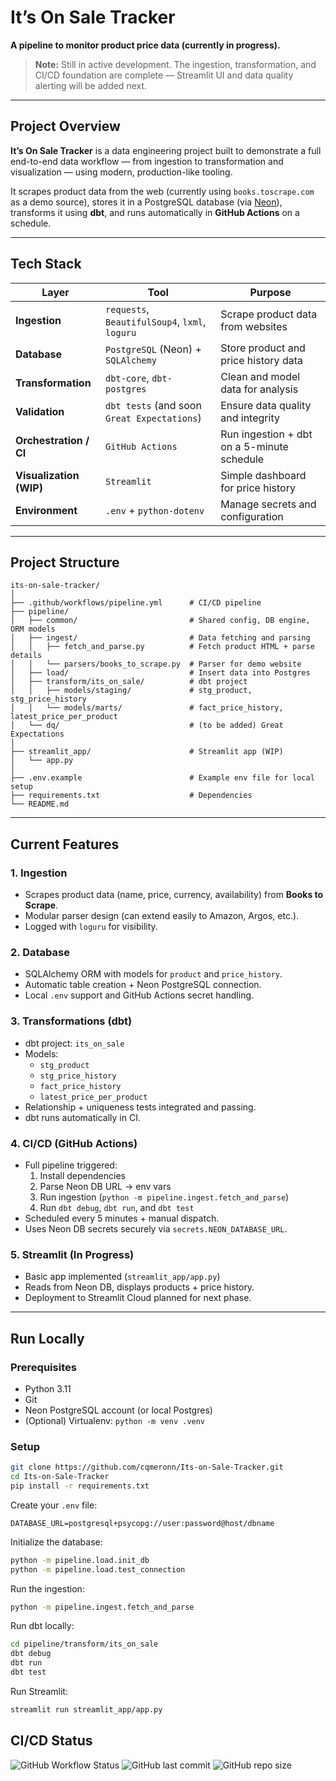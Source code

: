 # It’s On Sale Tracker  
**A pipeline to monitor product price data (currently in progress).**

> **Note:** Still in active development. The ingestion, transformation, and CI/CD foundation are complete — Streamlit UI and data quality alerting will be added next.

---

## Project Overview

**It’s On Sale Tracker** is a data engineering project built to demonstrate a full end-to-end data workflow — from ingestion to transformation and visualization — using modern, production-like tooling.

It scrapes product data from the web (currently using `books.toscrape.com` as a demo source), stores it in a PostgreSQL database (via [Neon](https://neon.tech)), transforms it using **dbt**, and runs automatically in **GitHub Actions** on a schedule.

---

## Tech Stack

| Layer | Tool | Purpose |
|-------|------|----------|
| **Ingestion** | `requests`, `BeautifulSoup4`, `lxml`, `loguru` | Scrape product data from websites |
| **Database** | `PostgreSQL` (Neon) + `SQLAlchemy` | Store product and price history data |
| **Transformation** | `dbt-core`, `dbt-postgres` | Clean and model data for analysis |
| **Validation** | `dbt tests` (and soon `Great Expectations`) | Ensure data quality and integrity |
| **Orchestration / CI** | `GitHub Actions` | Run ingestion + dbt on a 5-minute schedule |
| **Visualization (WIP)** | `Streamlit` | Simple dashboard for price history |
| **Environment** | `.env` + `python-dotenv` | Manage secrets and configuration |

---

## Project Structure

```
its-on-sale-tracker/
│
├── .github/workflows/pipeline.yml      # CI/CD pipeline
├── pipeline/
│   ├── common/                         # Shared config, DB engine, ORM models
│   ├── ingest/                         # Data fetching and parsing
│   │   ├── fetch_and_parse.py          # Fetch product HTML + parse details
│   │   └── parsers/books_to_scrape.py  # Parser for demo website
│   ├── load/                           # Insert data into Postgres
│   ├── transform/its_on_sale/          # dbt project
│   │   ├── models/staging/             # stg_product, stg_price_history
│   │   └── models/marts/               # fact_price_history, latest_price_per_product
│   └── dq/                             # (to be added) Great Expectations
│
├── streamlit_app/                      # Streamlit app (WIP)
│   └── app.py
│
├── .env.example                        # Example env file for local setup
├── requirements.txt                    # Dependencies
└── README.md
```

---

## Current Features

### 1. Ingestion
- Scrapes product data (name, price, currency, availability) from **Books to Scrape**.
- Modular parser design (can extend easily to Amazon, Argos, etc.).
- Logged with `loguru` for visibility.

### 2. Database
- SQLAlchemy ORM with models for `product` and `price_history`.
- Automatic table creation + Neon PostgreSQL connection.
- Local `.env` support and GitHub Actions secret handling.

### 3. Transformations (dbt)
- dbt project: `its_on_sale`
- Models:
  - `stg_product`
  - `stg_price_history`
  - `fact_price_history`
  - `latest_price_per_product`
- Relationship + uniqueness tests integrated and passing.
- dbt runs automatically in CI.

### 4. CI/CD (GitHub Actions)
- Full pipeline triggered:
  1. Install dependencies
  2. Parse Neon DB URL → env vars
  3. Run ingestion (`python -m pipeline.ingest.fetch_and_parse`)
  4. Run `dbt debug`, `dbt run`, and `dbt test`
- Scheduled every 5 minutes + manual dispatch.
- Uses Neon DB secrets securely via `secrets.NEON_DATABASE_URL`.

### 5. Streamlit (In Progress)
- Basic app implemented (`streamlit_app/app.py`)
- Reads from Neon DB, displays products + price history.
- Deployment to Streamlit Cloud planned for next phase.

---

## Run Locally

### Prerequisites
- Python 3.11
- Git
- Neon PostgreSQL account (or local Postgres)
- (Optional) Virtualenv: `python -m venv .venv`

### Setup
```bash
git clone https://github.com/cqmeronn/Its-on-Sale-Tracker.git
cd Its-on-Sale-Tracker
pip install -r requirements.txt
```

Create your `.env` file:
```
DATABASE_URL=postgresql+psycopg://user:password@host/dbname
```

Initialize the database:
```bash
python -m pipeline.load.init_db
python -m pipeline.load.test_connection
```

Run the ingestion:
```bash
python -m pipeline.ingest.fetch_and_parse
```

Run dbt locally:
```bash
cd pipeline/transform/its_on_sale
dbt debug
dbt run
dbt test
```

Run Streamlit:
```bash
streamlit run streamlit_app/app.py
```

## CI/CD Status

![GitHub Workflow Status](https://img.shields.io/github/actions/workflow/status/cqmeronn/Its-on-Sale-Tracker/pipeline.yml?branch=main)
![GitHub last commit](https://img.shields.io/github/last-commit/cqmeronn/Its-on-Sale-Tracker)
![GitHub repo size](https://img.shields.io/github/repo-size/cqmeronn/Its-on-Sale-Tracker)